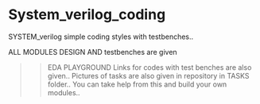 # System_verilog_coding
SYSTEM_verilog simple coding styles with testbenches..


ALL MODULES DESIGN AND testbenches are given 
>> EDA PLAYGROUND Links for codes with test benches are also given..
>> Pictures of tasks are also given in repository in TASKS folder..
>>You can take help from this and build your own modules..
